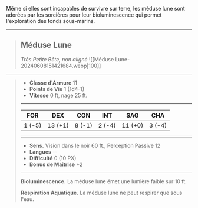 Même si elles sont incapables de survivre sur terre, les méduse lune sont adorées par les sorcières pour leur bioluminescence qui permet l'exploration des fonds sous-marins.
___
>## Méduse Lune
>*Très Petite Bête, non aligné*
>![[Méduse Lune-20240608151421684.webp|100]]
___
>- **Classe d'Armure** 11 
>- **Points de Vie** 1 (1d4-1)
>- **Vitesse** 0 ft, nage 25 ft.
>___
>|FOR|DEX|CON|INT|SAG|CHA|
>|:---:|:---:|:---:|:---:|:---:|:---:|
>|1 (-5)|13 (+1)|8 (-1)|2 (-4)|11 (+0)|3 (-4)|
>
>___
>- **Sens.** Vision dans le noir 60 ft., Perception Passive 12
>- **Langues** --
>- **Difficulté** 0 (10 PX)
>- **Bonus de Maîtrise** +2
>___
> **Bioluminescence.** La méduse lune émet une lumière faible sur 10 ft.
>
>**Respiration Aquatique.** La méduse lune ne peut respirer que sous l'eau.